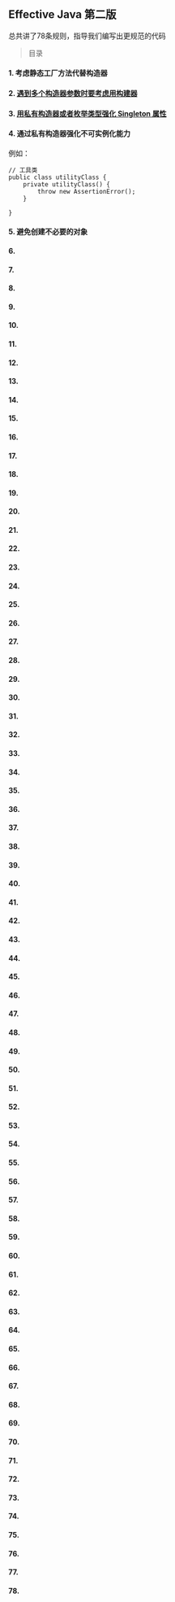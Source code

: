 ## Effective Java 第二版
总共讲了78条规则，指导我们编写出更规范的代码
> 目录
#### 1. 考虑静态工厂方法代替构造器

#### 2. [遇到多个构造器参数时要考虑用构建器]()

#### 3. [用私有构造器或者枚举类型强化 Singleton 属性]()

#### 4. 通过私有构造器强化不可实例化能力

例如：
```
// 工具类
public class utilityClass {
    private utilityClass() {
        throw new AssertionError();
    }
    
}
```
#### 5. 避免创建不必要的对象
#### 6.
#### 7.
#### 8.
#### 9.
#### 10.
#### 11.
#### 12.
#### 13.
#### 14.
#### 15. 
#### 16. 
#### 17. 
#### 18. 
#### 19. 
#### 20. 
#### 21. 
#### 22. 
#### 23. 
#### 24. 
#### 25. 
#### 26. 
#### 27. 
#### 28. 
#### 29. 
#### 30. 
#### 31. 
#### 32. 
#### 33. 
#### 34. 
#### 35. 
#### 36. 
#### 37. 
#### 38. 
#### 39. 
#### 40. 
#### 41. 
#### 42. 
#### 43. 
#### 44. 
#### 45. 
#### 46. 
#### 47. 
#### 48. 
#### 49. 
#### 50. 
#### 51. 
#### 52. 
#### 53. 
#### 54. 
#### 55. 
#### 56. 
#### 57. 
#### 58. 
#### 59. 
#### 60. 
#### 61. 
#### 62. 
#### 63. 
#### 64. 
#### 65. 
#### 66. 
#### 67. 
#### 68. 
#### 69. 
#### 70. 
#### 71. 
#### 72. 
#### 73. 
#### 74. 
#### 75. 
#### 76. 
#### 77. 
#### 78. 
